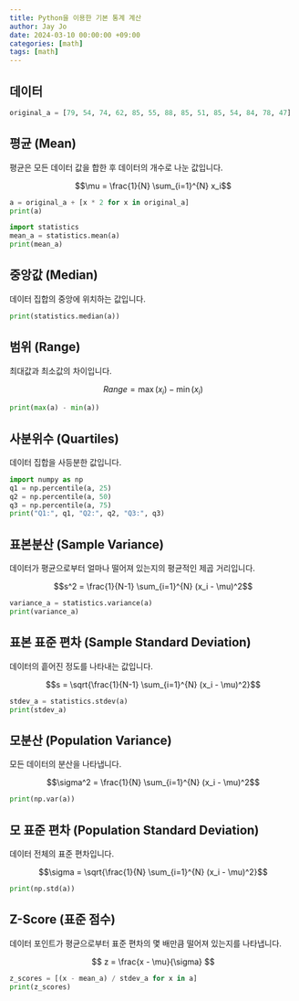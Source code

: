 ```yaml
---
title: Python을 이용한 기본 통계 계산
author: Jay Jo
date: 2024-03-10 00:00:00 +09:00
categories: [math]
tags: [math]
---
```


## 데이터

```python
original_a = [79, 54, 74, 62, 85, 55, 88, 85, 51, 85, 54, 84, 78, 47]
```

## 평균 (Mean)

평균은 모든 데이터 값을 합한 후 데이터의 개수로 나눈 값입니다.

$$\mu = \frac{1}{N} \sum_{i=1}^{N} x_i$$

```python
a = original_a + [x * 2 for x in original_a]
print(a)

import statistics
mean_a = statistics.mean(a)
print(mean_a)
```

## 중앙값 (Median)

데이터 집합의 중앙에 위치하는 값입니다.

```python
print(statistics.median(a))
```

## 범위 (Range)

최대값과 최소값의 차이입니다.

$${Range} = \max(x_i) - \min(x_i)$$

```python
print(max(a) - min(a))
```

## 사분위수 (Quartiles)

데이터 집합을 사등분한 값입니다.

```python
import numpy as np
q1 = np.percentile(a, 25)
q2 = np.percentile(a, 50)
q3 = np.percentile(a, 75)
print("Q1:", q1, "Q2:", q2, "Q3:", q3)
```

## 표본분산 (Sample Variance)

데이터가 평균으로부터 얼마나 떨어져 있는지의 평균적인 제곱 거리입니다.

$$s^2 = \frac{1}{N-1} \sum_{i=1}^{N} (x_i - \mu)^2$$

```python
variance_a = statistics.variance(a)
print(variance_a)
```

## 표본 표준 편차 (Sample Standard Deviation)

데이터의 흩어진 정도를 나타내는 값입니다.

$$s = \sqrt{\frac{1}{N-1} \sum_{i=1}^{N} (x_i - \mu)^2}$$

```python
stdev_a = statistics.stdev(a)
print(stdev_a)
```

## 모분산 (Population Variance)

모든 데이터의 분산을 나타냅니다.

$$\sigma^2 = \frac{1}{N} \sum_{i=1}^{N} (x_i - \mu)^2$$

```python
print(np.var(a))
```

## 모 표준 편차 (Population Standard Deviation)

데이터 전체의 표준 편차입니다.

$$\sigma = \sqrt{\frac{1}{N} \sum_{i=1}^{N} (x_i - \mu)^2}$$

```python
print(np.std(a))
```

## Z-Score (표준 점수)

데이터 포인트가 평균으로부터 표준 편차의 몇 배만큼 떨어져 있는지를 나타냅니다.

$$ z = \frac{x - \mu}{\sigma} $$

```python
z_scores = [(x - mean_a) / stdev_a for x in a]
print(z_scores)
```
